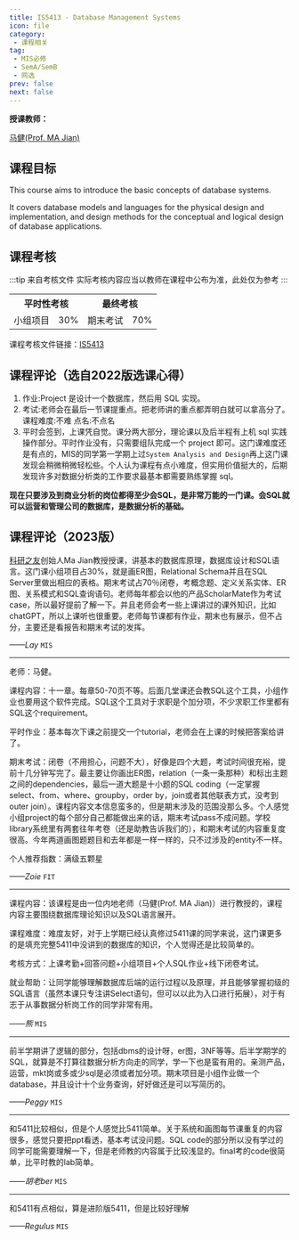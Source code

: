 ```yaml
---
title: IS5413 - Database Management Systems
icon: file
category: 
 - 课程相关
tag:
 - MIS必修
 - SemA/SemB
 - 网选
prev: false
next: false
---
```


**授课教师：**

[马健(Prof. MA Jian)](https://www.cb.cityu.edu.hk/staff/isjian/)

<!--more-->

## 课程目标

This course aims to introduce the basic concepts of database systems.  

It covers database models and languages for the physical design and implementation, and design methods for the conceptual and logical design of database applications.

## 课程考核

:::tip 来自考核文件
实际考核内容应当以教师在课程中公布为准，此处仅为参考
:::

<table>
    <tr>
        <th colspan=2>
            平时性考核
        </th>
        <th colspan=2>
            最终考核
        </th>
    </tr>
    <tr>
        <td>
            小组项目
        </td>
        <td>
            30%
        </td>
        <td>
            期末考试
        </td>
         <td>
            70%
        </td>
    </tr>
</table>

课程考核文件链接：[IS5413](https://www.cityu.edu.hk/catalogue/pg/202223/course/IS5413.pdf)

## 课程评论（选自2022版选课心得）

1. 作业:Project 是设计一个数据库，然后用 SQL 实现。
2. 考试:老师会在最后一节课提重点。把老师讲的重点都弄明白就可以拿高分了。 课程难度:不难 点名:不点名
3. 平时会签到，上课凭自觉。课分两大部分，理论课以及后半程有上机 sql 实践操作部分。平时作业没有，只需要组队完成一个 project 即可。这门课难度还是有点的，MIS的同学第一学期上过`System Analysis and Design`再上这门课发现会稍微稍微轻松些。个人认为课程有点小难度，但实用价值挺大的，后期发现许多对数据分析类的工作要求最基本都需要熟练掌握 sql。

**现在只要涉及到商业分析的岗位都得至少会SQL，是非常万能的一门课。会SQL就可以运营和管理公司的数据库，是数据分析的基础。**

## 课程评论（2023版）

[科研之友](https://www.scholarmate.com/oauth/index)创始人Ma Jian教授授课，讲基本的数据库原理，数据库设计和SQL语言。这门课小组项目占30%，就是画ER图，Relational Schema并且在SQL Server里做出相应的表格。期末考试占70％闭卷，考概念题、定义关系实体、ER图、关系模式和SQL查询语句。老师每年都会以他的产品ScholarMate作为考试case，所以最好提前了解一下。并且老师会考一些上课讲过的课外知识，比如chatGPT，所以上课听也很重要。老师每节课都有作业，期末也有展示，但不占分，主要还是看报告和期末考试的发挥。

_——Lay_ `MIS`

---

老师：马健。

课程内容：十一章。每章50-70页不等。后面几堂课还会教SQL这个工具，小组作业也要用这个软件完成。SQL这个工具对于求职是个加分项，不少求职工作里都有SQL这个requirement。

平时作业：基本每次下课之前提交一个tutorial，老师会在上课的时候把答案给讲了。

期末考试：闭卷（不用担心，问题不大），好像是四个大题，考试时间很充裕，提前十几分钟写完了。最主要让你画出ER图，relation（一条一条那种）和标出主题之间的dependencies，最后一道大题是十小题的SQL coding（一定掌握select、from、where、groupby，order by，join或者其他联表方式，没考到outer join）。课程内容文本信息蛮多的，但是期末涉及的范围没那么多。个人感觉小组project的每个部分自己都能做出来的话，期末考试pass不成问题。学校library系统里有两套往年考卷（还是助教告诉我们的），和期末考试的内容重复度很高。今年两道画图题题目和去年都是一样一样的，只不过涉及的entity不一样。

个人推荐指数：满级五颗星

_——Zoie_ `FIT`

---

课程内容：该课程是由一位内地老师（马健(Prof. MA Jian)）进行教授的，课程内容主要围绕数据库理论知识以及SQL语言展开。

课程难度：难度友好，对于上学期已经认真修过5411课的同学来说，这门课更多的是填充完整5411中没讲到的数据库的知识，个人觉得还是比较简单的。

考核方式：上课考勤+回答问题+小组项目+个人SQL作业+线下闭卷考试。

就业帮助：让同学能够理解数据库后端的运行过程以及原理，并且能够掌握初级的SQL语言（虽然本课只专注讲Select语句，但可以以此为入口进行拓展），对于有志于从事数据分析岗工作的同学非常有用。

_——熊_ `MIS`

---

前半学期讲了逻辑的部分，包括dbms的设计呀，er图，3NF等等。后半学期学的SQL，就算是不打算往数据分析方向走的同学，学一下也是蛮有用的。亲测产品，运营，mkt岗或多或少sql是必须或者加分项。期末项目是小组作业做一个database，并且设计十个业务查询，好好做还是可以写简历的。

_——Peggy_ `MIS`

---

和5411比较相似，但是个人感觉比5411简单。关于系统和画图每节课重复的内容很多，感觉只要把ppt看透，基本考试没问题。SQL code的部分所以没有学过的同学可能需要理解一下，但是老师教的内容属于比较浅显的。final考的code很简单，比平时教的lab简单。

_——胡老ber_ `MIS`

---

和5411有点相似，算是进阶版5411，但是比较好理解

_——Regulus_ `MIS`
